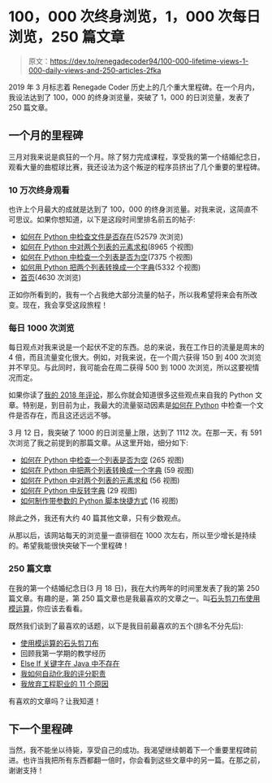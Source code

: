 # 100，000 次终身浏览，1，000 次每日浏览，250 篇文章

> 原文：<https://dev.to/renegadecoder94/100-000-lifetime-views-1-000-daily-views-and-250-articles-2fka>

2019 年 3 月标志着 Renegade Coder 历史上的几个重大里程碑。在一个月内，我设法达到了 100，000 的终身浏览量，突破了 1，000 的日浏览量，发表了 250 篇文章。

## 一个月的里程碑

三月对我来说是疯狂的一个月。除了努力完成课程，享受我的第一个结婚纪念日，观看大量的曲棍球比赛，我还设法为这个叛逆的程序员挤出了几个重要的里程碑。

### 10 万次终身观看

也许上个月最大的成就是达到了 100，000 的终身浏览量。对我来说，这简直不可思议。如果你想知道，以下是这段时间里排名前五的帖子:

*   [如何在 Python 中检查文件是否存在](https://therenegadecoder.com/code/how-to-check-if-a-file-exists-in-python/)(52579 次浏览)
*   [如何在 Python 中对两个列表的元素求和](https://therenegadecoder.com/code/how-to-sum-elements-of-two-lists-in-python/)(8965 个视图)
*   [如何在 Python 中检查一个列表是否为空](https://therenegadecoder.com/code/how-to-check-if-a-list-is-empty-in-python/)(7375 个视图)
*   [如何用 Python 把两个列表转换成一个字典](https://therenegadecoder.com/code/how-to-convert-two-lists-into-a-dictionary-in-python/)(5332 个视图)
*   [首页](https://therenegadecoder.com/)(4630 次浏览)

正如你所看到的，我有一个占我绝大部分流量的帖子，所以我希望将来会有所改变。现在，我会享受这段旅程！

### 每日 1000 次浏览

每日观点对我来说是一个起伏不定的东西。总的来说，我在工作日的流量是周末的 4 倍，而且流量变化很大。例如，对我来说，在一个周六获得 150 到 400 次浏览并不罕见。与此同时，我可能会在周二获得 500 到 1000 次浏览，所以这要视情况而定。

如果你读了[我的 2018 年评论](https://therenegadecoder.com/updates/2018-year-in-review/)，那么你就会知道很多这些观点来自我的 Python 文章。特别是，到目前为止，我最大的流量驱动因素是[如何在 Python](https://therenegadecoder.com/code/how-to-check-if-a-file-exists-in-python/) 中检查一个文件是否存在，而且这还远远不够。

3 月 12 日，我突破了 1000 的日浏览量上限，达到了 1112 次。在那一天，有 591 次浏览了我之前提到的那篇文章。从这里开始，细分如下:

*   [如何在 Python 中检查一个列表是否为空](https://therenegadecoder.com/code/how-to-check-if-a-list-is-empty-in-python/) (265 视图)
*   [如何在 Python 中把两个列表转换成一个字典](https://therenegadecoder.com/code/how-to-convert-two-lists-into-a-dictionary-in-python/) (59 视图)
*   [如何在 Python 中对两个列表的元素求和](https://therenegadecoder.com/code/how-to-sum-elements-of-two-lists-in-python/) (56 视图)
*   [如何在 Python 中反转字典](https://therenegadecoder.com/code/how-to-invert-a-dictionary-in-python/) (29 视图)
*   [如何制作带参数的 Python 脚本快捷方式](https://therenegadecoder.com/code/how-to-make-a-python-script-shortcut-with-arguments/) (16 视图)

除此之外，我还有大约 40 篇其他文章，只有少数观点。

从那以后，该网站每天的浏览量一直徘徊在 1000 次左右，所以至少增长是持续的。希望我能很快突破下一个里程碑！

### 250 篇文章

在我的第一个结婚纪念日(3 月 18 日)，我在大约两年的时间里发表了我的第 250 篇文章。有趣的是，第 250 篇文章也是我最喜欢的文章之一。叫[石头剪刀布使用模运算](https://therenegadecoder.com/code/rock-paper-scissors-using-modular-arithmetic)，你应该去看看。

既然我们谈到了最喜欢的话题，以下是我目前最喜欢的五个(排名不分先后):

*   [使用模运算的石头剪刀布](https://therenegadecoder.com/code/rock-paper-scissors-using-modular-arithmetic)
*   回顾我第一学期的教学经历
*   [Else If 关键字在 Java 中不存在](https://therenegadecoder.com/code/the-else-if-keyword-doesnt-exist-in-java/)
*   [我如何自动化我的评分职责](https://therenegadecoder.com/blog/how-i-automated-my-grading-responsibilities/)
*   [我放弃工程职业的 11 个原因](https://therenegadecoder.com/blog/11-reasons-why-i-quit-my-engineering-career/)

有喜欢的文章吗？让我知道！

## 下一个里程碑

当然，我不能坐以待毙，享受自己的成功。我渴望继续朝着下一个重要里程碑前进。也许当我把所有东西都翻一倍时，你会看到这些文章中的另一篇。在那之前，谢谢支持！